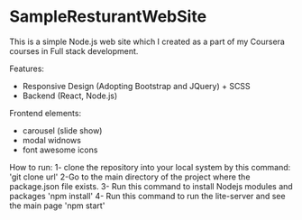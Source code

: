 # SampleResturantWebSite
This is a simple Node.js web site which I created as a part of my Coursera courses in Full stack development.

Features:
* Responsive Design (Adopting Bootstrap and JQuery) + SCSS
* Backend (React, Node.js)

Frontend elements:
* carousel (slide show)
* modal widnows 
* font awesome icons

How to run:
1- clone the repository into your local system by this command:
  'git clone url'
2-Go to the main directory of the project where the package.json file exists.
3- Run this command to install Nodejs modules and packages
  'npm install'
4- Run this command to run the lite-server and see the main page
  'npm start'

